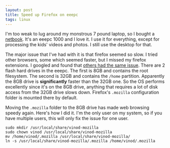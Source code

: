 ```yaml
--- 
layout: post 
title: Speed up Firefox on eeepc 
tags: linux
--- 
```


I'm too weak to lug
around my monstrous 7 pound laptop, so I bought a
[netbook](http://eeepc.asus.com/global/product1000.html). It's an eeepc
1000 and I love it. I use it for everything, except for processing the
kids' videos and photos. I still use the desktop for that.

The major issue that I've had with it is that firefox seemed so slow. I
tried other browsers, some which seemed faster, but I missed my firefox
extensions. I googled and found that [others had the same
issue](http://wiki.debian.org/DebianEeePC/TipsAndTricks#SpeedupsluggishIceweasel.2BAC8-Firefox3). There
are 2 flash hard drives in the eeepc. The first is 8GB and contains the
root filesystem. The second is 32GB and contains the `/home`
partition. Apparently the 8GB drive is **significantly** faster than the
32GB one. So the OS performs excellently since it's on the 8GB drive,
anything that requires a lot of disk access from the 32GB drive slows
down. Firefox's `.mozilla` configuration folder is mounted there by
default.

Moving the `.mozilla` folder to the 8GB drive has made web browsing speedy
again. Here's how I did it. I'm the only user on my system, so if you have
multiple users, this will only fix the issue for one user.

    sudo mkdir /usr/local/share/vinod-mozilla
    sudo chown vinod /usr/local/share/vinod-mozilla
    mv /home/vinod/.mozilla /usr/local/share/vinod-mozilla/
    ln -s /usr/local/share/vinod-mozilla/.mozilla /home/vinod/.mozilla
